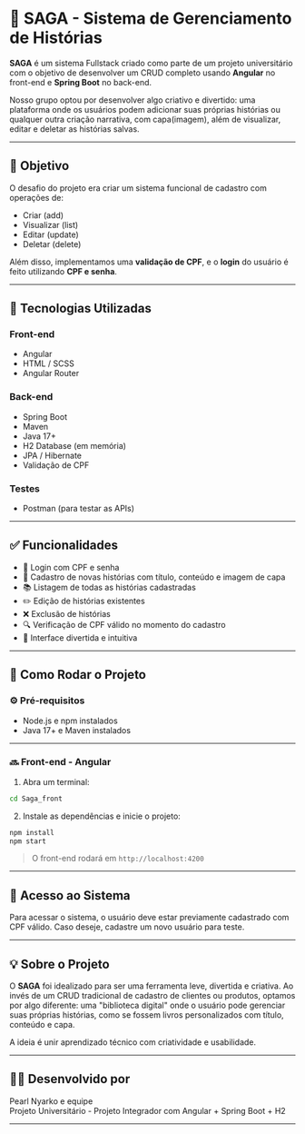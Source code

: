 # 📖 SAGA - Sistema de Gerenciamento de Histórias

**SAGA** é um sistema Fullstack criado como parte de um projeto universitário com o objetivo de desenvolver um CRUD completo usando **Angular** no front-end e **Spring Boot** no back-end.

Nosso grupo optou por desenvolver algo criativo e divertido: uma plataforma onde os usuários podem adicionar suas próprias histórias ou qualquer outra criação narrativa, com capa(imagem), além de visualizar, editar e deletar as histórias salvas.

---

## 🎯 Objetivo

O desafio do projeto era criar um sistema funcional de cadastro com operações de:

- Criar (add)
- Visualizar (list)
- Editar (update)
- Deletar (delete)

Além disso, implementamos uma **validação de CPF**, e o **login** do usuário é feito utilizando **CPF e senha**.

---

## 🔧 Tecnologias Utilizadas

### Front-end
- Angular
- HTML / SCSS
- Angular Router

### Back-end
- Spring Boot
- Maven
- Java 17+
- H2 Database (em memória)
- JPA / Hibernate
- Validação de CPF

### Testes
- Postman (para testar as APIs)

---

## ✅ Funcionalidades

- 🔐 Login com CPF e senha
- 🧾 Cadastro de novas histórias com título, conteúdo e imagem de capa
- 📚 Listagem de todas as histórias cadastradas
- ✏️ Edição de histórias existentes
- ❌ Exclusão de histórias
- 🔍 Verificação de CPF válido no momento do cadastro
- 🎨 Interface divertida e intuitiva

---

## 🚀 Como Rodar o Projeto

### ⚙️ Pré-requisitos

- Node.js e npm instalados
- Java 17+ e Maven instalados

---

### 🔜 Front-end - Angular

1. Abra um terminal:

```bash
cd Saga_front
```

2. Instale as dependências e inicie o projeto:

```bash
npm install
npm start
```

> O front-end rodará em `http://localhost:4200`

---

## 👤 Acesso ao Sistema

Para acessar o sistema, o usuário deve estar previamente cadastrado com CPF válido. Caso deseje, cadastre um novo usuário para teste.

---

## 💡 Sobre o Projeto

O **SAGA** foi idealizado para ser uma ferramenta leve, divertida e criativa. Ao invés de um CRUD tradicional de cadastro de clientes ou produtos, optamos por algo diferente: uma "biblioteca digital" onde o usuário pode gerenciar suas próprias histórias, como se fossem livros personalizados com título, conteúdo e capa.

A ideia é unir aprendizado técnico com criatividade e usabilidade.

---

## 👩‍💻 Desenvolvido por

Pearl Nyarko e equipe  
Projeto Universitário - Projeto Integrador com Angular + Spring Boot + H2

---
